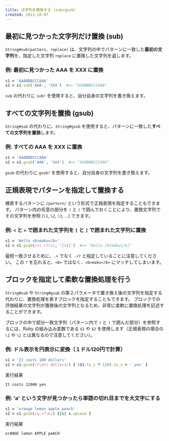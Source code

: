 ```yaml
---
title: 文字列を置換する (sub/gsub)
created: 2011-10-07
---
```


最初に見つかった文字列だけ置換 (sub)
----

`String#sub(pattern, replace)` は、文字列の中でパターンに一致した**最初の文字列**を、指定した文字列 `replace` に置換した文字列を返します。

### 例: 最初に見つかった AAA を XXX に置換

```ruby
s1 = 'AAABBBCCCAAA'
s2 = s1.sub('AAA', 'XXX')  #=> "XXXBBBCCCAAA"
```

`sub` の代わりに `sub!` を使用すると、自分自身の文字列を書き換えます。


すべての文字列を置換 (gsub)
----

`String#sub` の代わりに、`String#gsub` を使用すると、パターンに一致した**すべての文字列を置換**します。

### 例: すべての AAA を XXX に置換

```ruby
s1 = 'AAABBBCCCAAA'
s2 = s1.gsub('AAA', 'XXX')  #=> "XXXBBBCCCXXX"
```

`gsub` の代わりに `gsub!` を使用すると、自分自身の文字列を書き換えます。


正規表現でパターンを指定して置換する
----

検索するパターンに `/pattern/` という形式で正規表現を指定することもできます。
パターン内の任意の部分を `(` と `)` で囲んでおくことにより、置換文字列でその文字列を参照 (`\1`, `\2`, `\3`, ...) できます。

### 例: `<` と `>` で囲まれた文字列を `[` と `]` で囲まれた文字列に置換

```ruby
s1 = 'Hello <b>maku</b>'
s2 = s1.gsub(/<(.+?)>/, '[\1]')  #=> "Hello [b]maku[/b]"
```

最短一致させるために、`.+` でなく `.+?` と指定していることに注意してください。
この `?` を忘れると、`<b>` ではなく、`<b>maku</b>` にマッチしてしまいます。


ブロックを指定して柔軟な置換処理を行う
----

`String#sub` や `String#gsub` の第２パラメータで置き換え後の文字列を指定する代わりに、置換処理を表すブロックを指定することもできます。
ブロックでの評価結果の文字列が置換後の文字列となるため、非常に柔軟に置換処理を記述することができます。

ブロックの中で部分一致文字列（パターン内で `(` と `)` で囲んだ部分）を参照するには、Ruby の組み込み変数である `$1` や `$2` を使用します（正規表現の場合の `\1` や `\2` とは異なるので注意してください）。

### 例: ドル表示を円表示に変換（１ドル120円で計算）

```ruby
s1 = 'It costs 100 dollars'
s2 = s1.gsub(/(\d+) dollars/) { ($1.to_i * 120).to_s + ' yen' }
```

実行結果

```
It costs 12000 yen
```



### 例: 'a' という文字が見つかったら単語の切れ目までを大文字にする

```ruby
s1 = 'orange lemon apple peach'
s2 = s1.gsub(/a.+?\b/) {|s| s.upcase }
```

実行結果

```
orANGE lemon APPLE peACH
```

